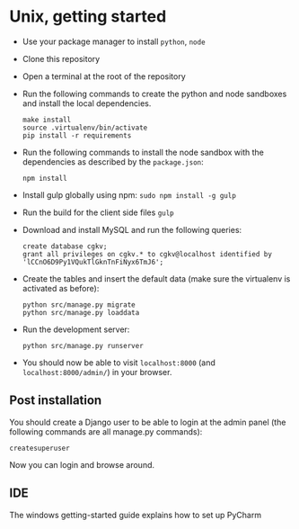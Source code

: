 # Unix, getting started

- Use your package manager to install `python`, `node`
- Clone this repository
- Open a terminal at the root of the repository
- Run the following commands to create the python and node sandboxes and install the local
   dependencies.

    ```
    make install
    source .virtualenv/bin/activate
    pip install -r requirements

- Run the following commands to install the node sandbox with the dependencies as described by the
   `package.json`:

    ```
    npm install
 
- Install gulp globally using npm: `sudo npm install -g gulp`

- Run the build for the client side files `gulp`

- Download and install MySQL and run the following queries:

    ```
    create database cgkv;
    grant all privileges on cgkv.* to cgkv@localhost identified by 'lCCnO6D9Py1VQukTlGknTnFiNyx6TmJ6';

- Create the tables and insert the default data (make sure the virtualenv is activated as before):

    ```
    python src/manage.py migrate
    python src/manage.py loaddata

-  Run the development server:

    ```
    python src/manage.py runserver

-  You should now be able to visit `localhost:8000` (and `localhost:8000/admin/`) in your browser.

## Post installation

You should create a Django user to be able to login at the admin panel (the following commands are
all manage.py commands):

    createsuperuser

Now you can login and browse around.

## IDE

The windows getting-started guide explains how to set up PyCharm
